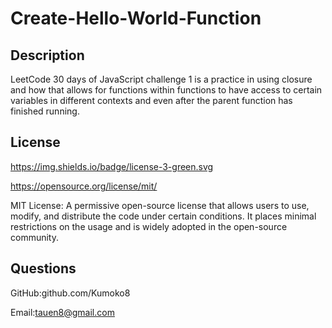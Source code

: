 # Create-Hello-World-Function


## Description

 LeetCode 30 days of JavaScript challenge 1 is a practice in using closure and how that allows for functions within functions to have access to certain variables
in different contexts and even after the parent function has finished running. 

  ## License <a name="license"></a>

  
   https://img.shields.io/badge/license-3-green.svg

 
   https://opensource.org/license/mit/

 
   MIT License: A permissive open-source license that allows users to use, modify, and distribute the code under certain conditions. It places minimal restrictions on the usage and is widely adopted in the open-source community. 
  ## Questions <a name="questions"></a>
   

GitHub:github.com/Kumoko8
   

 Email:tauen8@gmail.com


